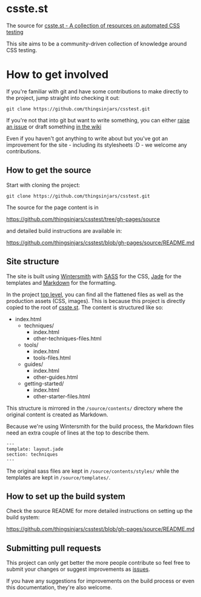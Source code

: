 csste.st
=======

The source for [csste.st - A collection of resources on automated CSS testing](http://csste.st)

This site aims to be a community-driven collection of knowledge around CSS testing.


How to get involved
===

If you're familiar with git and have some contributions to make directly to the project, jump straight into checking it out:

    git clone https://github.com/thingsinjars/csstest.git

If you're not that into git but want to write something, you can either [raise an issue](https://github.com/thingsinjars/csstest/issues) or draft something [in the wiki](https://github.com/thingsinjars/csstest/wiki)

Even if you haven't got anything to write about but you've got an improvement for the site - including its stylesheets :D - we welcome any contributions.

How to get the source
---

Start with cloning the project:

    git clone https://github.com/thingsinjars/csstest.git

The source for the page content is in 

https://github.com/thingsinjars/csstest/tree/gh-pages/source 

and detailed build instructions are available in:

https://github.com/thingsinjars/csstest/blob/gh-pages/source/README.md

Site structure
---

The site is built using [Wintersmith](http://jnordberg.github.com/wintersmith/) with [SASS](http://sass-lang.com/) for the CSS, [Jade](http://jade-lang.com/) for the templates and [Markdown](http://daringfireball.net/projects/markdown/) for the formatting.

In the project [top level](https://github.com/thingsinjars/csstest), you can find all the flattened files as well as the production assets (CSS, images). This is because this project is directly copied to the root of [csste.st](http://csste.st/). The content is structured like so:

  * index.html
    * techniques/
      * index.html
      * other-techniques-files.html
    * tools/
      * index.html
      * tools-files.html
    * guides/
      * index.html
      * other-guides.html
    * getting-started/
      * index.html
      * other-starter-files.html

This structure is mirrored in the `/source/contents/` directory where the original content is created as Markdown.

Because we're using Wintersmith for the build process, the Markdown files need an extra couple of lines at the top to describe them. 

    ---
    template: layout.jade
    section: techniques
    ---

The original sass files are kept in `/source/contents/styles/` while the templates are kept in `/source/templates/`.


How to set up the build system
---

Check the source README for more detailed instructions on setting up the build system:

https://github.com/thingsinjars/csstest/blob/gh-pages/source/README.md

Submitting pull requests
---

This project can only get better the more people contribute so feel free to submit your changes or suggest improvements as [issues](https://github.com/thingsinjars/csstest/issues).

If you have any suggestions for improvements on the build process or even this documentation, they're also welcome.


